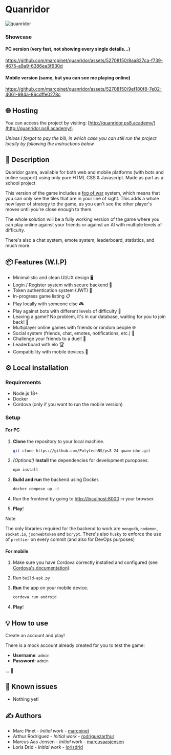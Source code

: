 # Quanridor

![quanridor](readme-assets/quanridor-title.png)

### Showcase

#### PC version (very fast, not showing every single details...)

https://github.com/marcpinet/quanridor/assets/52708150/8aa827ca-f739-4675-a9a9-6386ea3f930d

#### Mobile version (same, but you can see me playing online)

https://github.com/marcpinet/quanridor/assets/52708150/9ef180f8-7e02-4061-984a-86cdffe0278c

## 🌐 Hosting

You can access the project by visiting: [http://quanridor.ps8.academy/](http://quanridor.ps8.academy/)

_Unless I forgot to pay the bill, in which case you can still run the project locally by following the instructions below_

## 📝 Description

Quoridor game, available for both web and mobile platforms (with bots and online support) using only pure HTML CSS & Javascript. Made as part as a school project

This version of the game includes a [fog of war](https://en.wikipedia.org/wiki/Fog_of_war) system, which means that you can only see the tiles that are in your line of sight. This adds a whole new layer of strategy to the game, as you can't see the other player's moves until you're close enough to them.

The whole solution will be a fully working version of the game where you can play online against your friends or against an AI with multiple levels of difficulty.

There's also a chat system, emote system, leaderboard, statistics, and much more.

## 📦 Features (W.I.P)

- Minimalistic and clean UI/UX design 🖥️
- Login / Register system with secure backend 📝
- Token authentication system (JWT) 🍪
- In-progress game listing 📋
- Play locally with someone else 🎮
- Play against bots with different levels of difficulty 🤖
- Leaving a game? No problem, it's in our database, waiting for you to join back! 📂
- Multiplayer online games with friends or random people 🌐
- Social system (friends, chat, emotes, notifications, etc.) 📱
- Challenge your friends to a duel! 🤺
- Leaderboard with elo 🏆
- Compatibility with mobile devices 📱

## ⚙️ Local installation

### Requirements

- Node.js 18+
- Docker
- Cordova (only if you want to run the mobile version)

### Setup

#### For PC

1. **Clone** the repository to your local machine.

   ```bash
   git clone https://github.com/PolytechNS/ps8-24-quanridor.git
   ```

2. _(Optional)_ **Install** the dependencies for development puroposes.

   ```bash
   npm install
   ```

3. **Build and run** the backend using Docker.

   ```bash
   docker compose up -d
   ```

4. Run the frontend by going to [http://localhost:8000](http://localhost:8000) in your browser.

5. **Play**!

> [!NOTE]  
> The only libraries required for the backend to work are `mongodb`, `nodemon`, `socket.io`, `jsonwebtoken` and `bcrypt`.
> There's also `husky` to enforce the use of `prettier` on every commit (and also for DevOps purposes)

#### For mobile

1. Make sure you have Cordova correctly installed and configured (see [Cordova's documentation](https://cordova.apache.org/docs/en/11.x/guide/platforms/android/)).

2. Run `build-apk.py`

3. **Run** the app on your mobile device.

   ```bash
   cordova run android
   ```

4. **Play**!

## 💡 How to use

Create an account and play!

There is a mock account already created for you to test the game:

- **Username**: `admin`
- **Password**: `admin`

... 👀

## 🐛 Known issues

- Nothing yet!

## ✍️ Authors

- Marc Pinet - _Initial work_ - [marcpinet](https://github.com/marcpinet)
- Arthur Rodriguez - _Initial work_ - [rodriguezarthur](https://github.com/rodriguezarthur)
- Marcus Aas Jensen - _Initial work_ - [marcusaasjensen](https://github.com/marcusaasjensen)
- Loris Drid - _Initial work_ - [lorisdrid](https://github.com/LorisDrid)
